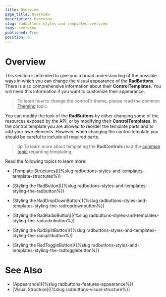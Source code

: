 ```yaml
---
title: Overview
page_title: Overview
description: Overview
slug: radbuttons-styles-and-templates-overview
tags: overview
published: True
position: 0
---
```


# Overview

This section is intended to give you a broad understanding of the possible ways in which you can change the visual appearance of the __RadButtons__. There is also comprehensive information about their __ControlTemplates__. You will need this information if you want to customize their appearance.

>To learn how to change the control's theme, please read the common [Theming](http://www.telerik.com/help/silverlight/common-styling-apperance-setting-theme.html) topic.

You can modify the look of the __RadButtons__ by either changing some of the resources exposed by the API, or by modifying their __ControlTemplates__. In the control template you are allowed to reorder the template parts and to add your own elements. However, when changing the control template you should be careful to include all required parts.

>tip To learn more about templating the __RadControls__ read the [common topic](http://www.telerik.com/help/silverlight/common-styling-appearance-edit-control-templates-blend.html) regarding templating.

Read the following topics to learn more:

* [Template Structures]({%slug radbuttons-styles-and-templates-template-structures%})

* [Styling the RadButton]({%slug radbuttons-styles-and-templates-styling-the-radbutton%})

* [Styling the RadDropDownButton]({%slug radbuttons-styles-and-templates-styling-the-radropdownbutton%})

* [Styling the RadRadioButton]({%slug radbuttons-styles-and-templates-styling-the-radradiobutton%})

* [Styling the RadSplitButton]({%slug radbuttons-styles-and-templates-styling-the-radsplitbutton%})

* [Styling the RadToggleButton]({%slug radbuttons-styles-and-templates-styling-the-radtogglebutton%})

# See Also
 * [Appearance]({%slug radbuttons-features-appearance%})
 * [Visual Structure]({%slug radbuttons-visual-structure%})